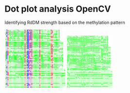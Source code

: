 # Dot plot analysis OpenCV
Identifying RdDM strength based on the methylation pattern 
<p float="left">
  <img src="Samples/Picture1.png" width="200" />
  <img src="Samples/Picture3.png" width="150" /> 
</p>
